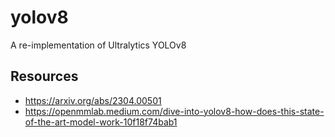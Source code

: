 # yolov8
A re-implementation of Ultralytics YOLOv8

## Resources
- https://arxiv.org/abs/2304.00501
- https://openmmlab.medium.com/dive-into-yolov8-how-does-this-state-of-the-art-model-work-10f18f74bab1